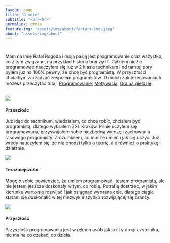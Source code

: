 ```yaml
---
layout: page
title: "O mnie"
subtitle: "<br><br>"
permalink: omnie
feature-img: "assets/img/about/feature-img.jpeg"
about: "assets/img/about"
--- 
```



<div class="container">
    <div class="row text-center">
    <div class="col-md-12">
        <h1 class="text-success"></h1>
        <p class="base-font-size">Mam na imię Rafał Rogoda i moją pasją jest programowanie oraz wszystko, co z tym związane, na przykład historia branży IT. Całkiem nieźle programować nauczyłem się już w 2 klasie technikum i od tamtej pory byłem już na 100% pewny, że chcę być programistą. W przyszłości chciałbym zarządzać zespołem programistów. O moich zainteresowaniach możesz przeczytać tutaj: <a href="{{ site.baseurl }}/zainteresowania/programowanie" class="" data-keyboard="true">Programowanie,</a> <a href="{{ site.baseurl }}/zainteresowania/motywacja" class="">Motywacja,</a> <a href="{{ site.baseurl }}/zainteresowania/gielda" class="">Gra na giełdzie</a> </p>
        <div class="">
        <br>
        </div>
    </div>
        <div class="container jumbotron bg-secondary py-2">
        <div class="row text-left">
            <div class="col-md-4 bg-secondary my-3 border-right border-light">
            <div class="row mb-3">
                <div class="align-self-center col-10 col-md-12">
                <img class="img-fluid img-rounded" src="{{ site.baseurl }}/{{ page.about }}/windowsxp.png"> </div>
            </div>
            <p class="lead text-center"><h4 class="text-success">Przeszłość</h4> </p>
            <p class="base-font-size">Już idąc do technikum, wiedziałem, co chcę robić, chciałem być programistą, dlatego wybrałem ZSŁ Kraków. Pilnie uczyłem się programowania, przyswajałem sobie niezbędną wiedzę i zachowania rasowego programisty. Zrozumiałem, co muszę umieć i jak się uczyć. Już wtedy nauczyłem się, że nie chodzi tylko o teorię, ale również o praktykę i działanie.</p>
            </div>
            <div class="col-md-4 my-3 bg-secondary border-right border-left border-light">
            <div class="row mb-3">
                <div class="align-self-center col-10 col-md-12">
                <img class="img-fluid img-rounded" src="{{ site.baseurl }}/{{ page.about }}/windows7.png"> </div>
            </div>
            <p class="lead text-center "><h4 class="text-success">Teraźniejszość</h4> </p>
            <p class="base-font-size">Mogę o sobie powiedzieć, że umiem programować i jestem programistą, ale nie jestem jeszcze doskonały w tym, co robię. Potrafię dostrzec, w jakim kierunku warto się rozwijać i jak osiągnąć wybrane cele, dlatego ciągle staram się doskonalić w tej niezwykle szybko rozwijającej się branży.</p>
            </div>
            <div class="col-md-4 my-3 bg-secondary border-left border-light">
            <div class="row mb-3">
                <div class="align-self-center col-10 col-md-12">
                <img class="img-fluid img-rounded" src="{{ site.baseurl }}/{{ page.about }}/windows10.png"> </div>
            </div>
            <p class="lead text-center"><h4 class="text-success">Przyszłość</h4> </p>
            <p class="base-font-size">Przyszłość programowania jest w rękach osób jak ja i Ty drogi czytelniku, nie ma na co czekać, do dzieła.</p>
            </div>
        </div>
        </div>
    </div>
</div>
    

